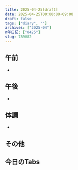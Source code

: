 ```yaml
---
title: 2025-04-25[draft]
date: 2025-04-25T00:00:00+09:00
draft: false
tags: ["diary", ""]
archives: ["2025-04"]
n年日記: ["0425"]
slug: 789082
---
```

## 午前
- 
## 午後
- 
## 体調
- 
## その他
## 今日のTabs
